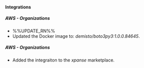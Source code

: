 
#### Integrations

##### AWS - Organizations

- %%UPDATE_RN%%
- Updated the Docker image to: *demisto/boto3py3:1.0.0.84645*.

##### AWS - Organizations

- Added the integraiton to the *xpanse* marketplace.

